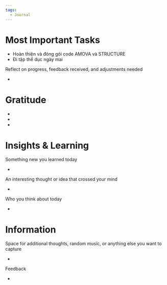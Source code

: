 ```yaml
---
tags:
  - Journal
---
```


# Most Important Tasks

- Hoàn thiện và đóng gói code AMOVA và STRUCTURE
- Đi tập thể dục ngày mai

Reflect on progress, feedback received, and adjustments needed

- 

# Gratitude

- 
- 
- 

# Insights & Learning

Something new you learned today

- 

An interesting thought or idea that crossed your mind

- 

Who you think about today

- 

# Information

Space for additional thoughts, random music, or anything else you want to capture

- 

Feedback

- 